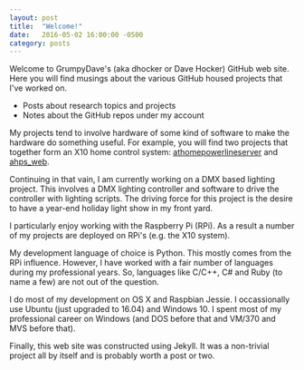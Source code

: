 ```yaml
---
layout: post
title:  "Welcome!"
date:   2016-05-02 16:00:00 -0500
category: posts
---
```

Welcome to GrumpyDave's (aka dhocker or Dave Hocker) GitHub web site. Here you will find
musings about the various GitHub housed projects that I've worked on.

- Posts about research topics and projects
- Notes about the GitHub repos under my account

My projects tend to involve hardware of some kind of software to make the hardware
do something useful. For example, you will find two projects that together form an X10 home control
system: [athomepowerlineserver](https://github.com/dhocker/athomepowerlineserver) 
and [ahps_web](https://github.com/dhocker/ahps_web). 

Continuing in that vain, I am currently working on a DMX based lighting project. This involves
a DMX lighting controller and software to drive the controller with lighting scripts.
The driving force for this project is the desire to have a year-end holiday
light show in my front yard.

I particularly enjoy working with the Raspberry Pi (RPi). As a result a number of my projects
are deployed on RPi's (e.g. the X10 system).

My development language of choice is Python. This mostly comes from the RPi influence. However,
I have worked with a fair number of languages during my professional years. So, languages 
like C/C++, C# and Ruby (to name a few) are not out of the question.

I do most of my development on OS X and Raspbian Jessie. I occassionally use Ubuntu (just
upgraded to 16.04) and Windows 10. I spent most of my professional career on Windows
(and DOS before that and VM/370 and MVS before that).

Finally, this web site was constructed using Jekyll. It was a non-trivial project all by itself and is
probably worth a post or two.
